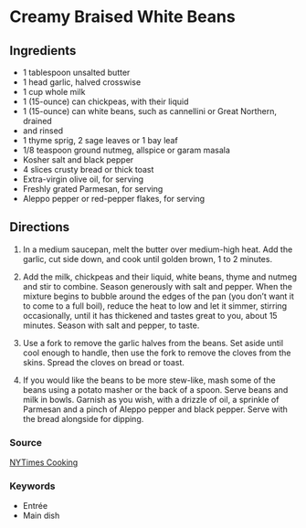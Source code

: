 # Creamy Braised White Beans

## Ingredients

- 1 tablespoon unsalted butter
- 1 head garlic, halved crosswise
- 1 cup whole milk
- 1 (15-ounce) can chickpeas, with their liquid
- 1 (15-ounce) can white beans, such as cannellini or Great Northern, drained
- and rinsed
- 1 thyme sprig, 2 sage leaves or 1 bay leaf
- 1/8 teaspoon ground nutmeg, allspice or garam masala
- Kosher salt and black pepper
- 4 slices crusty bread or thick toast
- Extra-virgin olive oil, for serving
- Freshly grated Parmesan, for serving
- Aleppo pepper or red-pepper flakes, for serving


## Directions

1. In a medium saucepan, melt the butter over medium-high heat. Add the garlic,
   cut side down, and cook until golden brown, 1 to 2 minutes.

1. Add the milk, chickpeas and their liquid, white beans, thyme and nutmeg and
   stir to combine. Season generously with salt and pepper. When the mixture
   begins to bubble around the edges of the pan (you don’t want it to come to a
   full boil), reduce the heat to low and let it simmer, stirring occasionally,
   until it has thickened and tastes great to you, about 15 minutes. Season
   with salt and pepper, to taste.

1. Use a fork to remove the garlic halves from the beans. Set aside until cool
   enough to handle, then use the fork to remove the cloves from the skins.
   Spread the cloves on bread or toast.

1. If you would like the beans to be more stew-like, mash some of the beans
   using a potato masher or the back of a spoon. Serve beans and milk in bowls.
   Garnish as you wish, with a drizzle of oil, a sprinkle of Parmesan and a
   pinch of Aleppo pepper and black pepper. Serve with the bread alongside for
   dipping.

### Source

[NYTimes Cooking](https://cooking.nytimes.com/recipes/1019982-creamy-braised-white-beans?action=click&module=Collection%20Page%20Recipe%20Card&region=Easy%2030-Minute%20Vegetarian%20Recipes&pgType=collection&rank=19)

### Keywords

- Entrée
- Main dish
